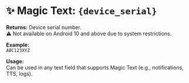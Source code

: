 # ✨ Magic Text: `{device_serial}`

**Returns:** Device serial number.  
⚠️ Not available on Android 10 and above due to system restrictions.

**Example:**  
`ABC123XYZ`

**Usage:**  
Can be used in any text field that supports Magic Text (e.g., notifications, TTS, logs).
